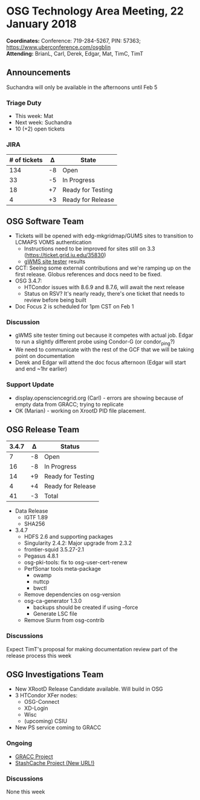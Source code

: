 # OSG Technology Area Meeting, 22 January 2018

**Coordinates:** Conference: 719-284-5267, PIN: 57363; <https://www.uberconference.com/osgblin>   
**Attending:** BrianL, Carl, Derek, Edgar, Mat, TimC, TimT  


## Announcements

Suchandra will only be available in the afternoons until Feb 5  


### Triage Duty

-   This week: Mat
-   Next week: Suchandra
-   10 (+2) open tickets


### JIRA

| # of tickets | &Delta; | State             |
|------------ |------- |----------------- |
| 134          | -8      | Open              |
| 33           | -5      | In Progress       |
| 18           | +7      | Ready for Testing |
| 4            | +3      | Ready for Release |


## OSG Software Team

-   Tickets will be opened with edg-mkgridmap/GUMS sites to transition to LCMAPS VOMS authentication  
    -   Instructions need to be improved for sites still on 3.3 (<https://ticket.grid.iu.edu/35830>)
    -   [gWMS site tester](http://test-012.t2.ucsd.edu/rsv/) results
-   GCT: Seeing some external contributions and we're ramping up on the first release. Globus references and docs need to be fixed.
-   OSG 3.4.7:  
    -   HTCondor issues with 8.6.9 and 8.7.6, will await the next release
    -   Status on RSV? It's nearly ready, there's one ticket that needs to review before being built
-   Doc Focus 2 is scheduled for 1pm CST on Feb 1


### Discussion

-   gWMS site tester timing out because it competes with actual job. Edgar to run a slightly different probe using Condor-G (or condor<sub>ping</sub>?)
-   We need to communicate with the rest of the GCF that we will be taking point on documentation
-   Derek and Edgar will attend the doc focus afternoon (Edgar will start and end ~1hr earlier)


### Support Update

-   display.opensciencegrid.org (Carl) - errors are showing because of empty data from GRACC; trying to replicate
-   OK (Marian) - working on XrootD PID file placement.


## OSG Release Team

| 3.4.7 | &Delta; | Status            |
|----- |------- |----------------- |
| 7     | -8      | Open              |
| 16    | -8      | In Progress       |
| 14    | +9      | Ready for Testing |
| 4     | +4      | Ready for Release |
| 41    | -3      | Total             |

-   Data Release
    -   IGTF 1.89
    -   SHA256
-   3.4.7
    -   HDFS 2.6 and supporting packages
    -   Singularity 2.4.2: Major upgrade from 2.3.2
    -   frontier-squid 3.5.27-2.1
    -   Pegasus 4.8.1
    -   osg-pki-tools: fix to osg-user-cert-renew
    -   PerfSonar tools meta-package
        -   owamp
        -   nuttcp
        -   bwctl
    -   Remove dependencies on osg-version
    -   osg-ca-generator 1.3.0  
        -   backups should be created if using &#x2013;force
        -   Generate LSC file
    -   Remove Slurm from osg-contrib


### Discussions

Expect TimT's proposal for making documentation review part of the release process this week  


## OSG Investigations Team

-   New XRootD Release Candidate available.  Will build in OSG
-   3 HTCondor XFer nodes:
    - OSG-Connect
    - XD-Login
    - Wisc
    - (upcoming) CSIU
-   New PS service coming to GRACC


### Ongoing

-   [GRACC Project](https://jira.opensciencegrid.org/projects/GRACC/)
-   [StashCache Project (New URL!)](https://opensciencegrid.github.io/StashCache/)


### Discussions

None this week
